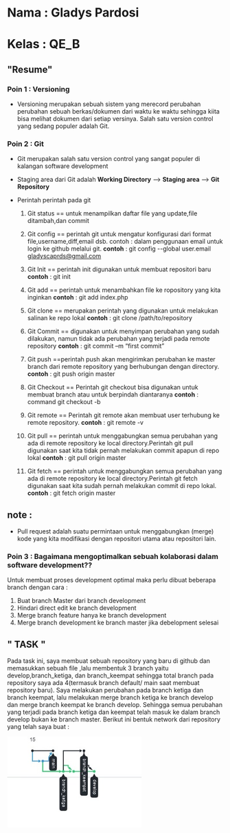 # Nama : Gladys Pardosi
# Kelas : QE_B

## "Resume"

### Poin 1 : Versioning 

* Versioning merupakan sebuah sistem yang merecord perubahan perubahan sebuah berkas/dokumen dari
waktu ke waktu sehingga kiita bisa melihat dokumen dari setiap versinya. Salah satu version control yang sedang populer adalah Git.

### Poin 2 : Git

* Git merupakan salah satu version control yang sangat populer di kalangan software development
* Staging area dari Git adalah 
**Working Directory** -->  **Staging area** --> **Git Repository**

* Perintah perintah pada git 

    1. Git status == untuk menampilkan daftar file yang update,file ditambah,dan commit
    2. Git config == perintah git untuk mengatur       konfigurasi dari format file,username,diff,email dsb. contoh : dalam penggunaan email untuk login ke github melalui git. 
    **contoh** : git config --global user.email gladyscaprds@gmail.com
    3. Git Init == perintah init digunakan untuk membuat repositori baru
    **contoh** : git init
    4. Git add == perintah untuk menambahkan file ke ropository yang kita inginkan 
    **contoh** : git add index.php
    5. Git clone == merupakan perintah yang digunakan untuk melakukan salinan ke repo lokal
    **contoh** : git clone /path/to/repository
    6. Git Commit == digunakan untuk menyimpan perubahan yang sudah dilakukan, namun tidak ada perubahan yang terjadi pada remote repository
    **contoh** : git commit –m “first commit”
    7. Git push ==perintah push akan mengirimkan perubahan ke master branch dari remote repository yang berhubungan dengan directory.
    **contoh**  : git push origin master
    8. Git Checkout == Perintah git checkout bisa digunakan untuk membuat branch atau untuk berpindah diantaranya
    **contoh** : command git checkout -b <nama-branch>
    9. Git remote ==  Perintah git remote akan membuat user terhubung ke remote repository.
    **contoh** : git remote -v
    10. Git pull ==  perintah untuk menggabungkan semua perubahan yang ada di remote repository ke local directory.Perintah git pull digunakan saat kita tidak pernah melakukan commit apapun di repo lokal
    **contoh** : git pull origin master 

    11. Git fetch == perintah untuk menggabungkan semua perubahan yang ada di remote repository ke local directory.Perintah git fetch digunakan saat kita sudah pernah melakukan commit di repo lokal.
    **contoh** : git fetch origin master

## note : 
* Pull request adalah suatu permintaan untuk menggabungkan (merge) kode yang kita modifikasi dengan repositori utama atau repositori lain.


### Poin 3 : Bagaimana mengoptimalkan sebuah kolaborasi dalam software development??

Untuk membuat proses development optimal maka perlu dibuat beberapa branch dengan cara :
1. Buat branch Master dari branch development
2. Hindari direct edit ke branch development 
3. Merge branch feature hanya ke branch development 
4. Merge branch development ke branch master jika debelopment selesai


## " TASK "

Pada task ini, saya membuat sebuah repository yang baru di github dan memasukkan sebuah file ,lalu membentuk 3 branch yaitu develop,branch_ketiga, dan branch_keempat sehingga total branch pada repository saya ada 4(termasuk branch default/ main saat membuat repository baru). Saya melakukan perubahan pada branch ketiga dan branch keempat, lalu melakukan merge branch ketiga ke branch develop dan merge branch keempat ke branch develop. Sehingga semua perubahan yang terjadi pada branch ketiga dan keempat telah masuk ke dalam branch develop bukan ke branch master. Berikut ini bentuk network dari repository yang telah saya buat :


![Network ](./Screenshot/screenshot.jpg "network")
